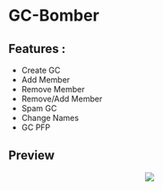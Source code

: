 # GC-Bomber

## **Features** :
- Create GC
- Add Member
- Remove Member
- Remove/Add Member
- Spam GC
- Change Names
- GC PFP
<p align="center">
  <h2>Preview</h2>
</p>
<p align="center">
  <img src="https://cdn.discordapp.com/attachments/1029067025076732004/1029744145465606265/unknown.png">
</p>

